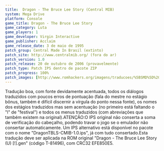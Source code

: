 ```yaml
---
title:  Dragon - The Bruce Lee Story (Central MIB)
system: Mega Drive
platform: Console
game_title: Dragon - The Bruce Lee Story
game_category: Luta
game_players: 1
game_developer: Virgin Interactive
game_publisher: Acclaim
game_release_date: 3 de maio de 1995
patch_group: Central Made In Brasil (extinto)
patch_site: http://www.centralmib.org/ (fora do ar)
patch_version: 1.0
patch_release: 20 de outubro de 2006 (provavelmente)
patch_type: Patch IPS dentro de pacote ZIP
patch_progress: 100%
patch_images: [http://www.romhackers.org/imagens/traducoes/%5BSMD%5D%20Dragon%20-%20The%20Bruce%20Lee%20Story%20-%20Central%20MIB%20-%201.png,http://www.romhackers.org/imagens/traducoes/%5BSMD%5D%20Dragon%20-%20The%20Bruce%20Lee%20Story%20-%20Central%20MIB%20-%202.png,http://www.romhackers.org/imagens/traducoes/%5BSMD%5D%20Dragon%20-%20The%20Bruce%20Lee%20Story%20-%20Central%20MIB%20-%203.png]
---
```

Tradução boa, com fonte devidamente acentuada, todos os diálogos traduzidos com poucos erros de pontuação (fala do mestre no estágio bônus, também é difícil discernir a vírgula do ponto nessa fonte), os nomes dos estágios traduzidos mas sem acentuação (no primeiro está faltando o "l" de "festival") e todos os menus traduzidos (com abreviações que também existem na original).ATENÇÃO:O IPS original não conserta a soma de verificação do cabeçalho, podendo travar o jogo se o emulador não consertar automaticamente. Um IPS alternativo está disponível no pacote com o nome "DragonTBLS-CMIB-1.0.ips", já com tudo consertado.Esta tradução deve ser aplicada na ROM original "Dragon - The Bruce Lee Story (U) [!].gen" (código T-81496), com CRC32 EFE850E5.